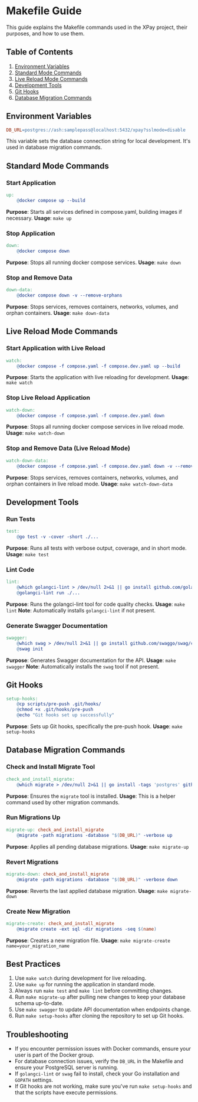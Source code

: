 # Makefile Guide

This guide explains the Makefile commands used in the XPay project, their purposes, and how to use them.

## Table of Contents
1. [Environment Variables](#environment-variables)
2. [Standard Mode Commands](#standard-mode-commands)
3. [Live Reload Mode Commands](#live-reload-mode-commands)
4. [Development Tools](#development-tools)
5. [Git Hooks](#git-hooks)
6. [Database Migration Commands](#database-migration-commands)

## Environment Variables

```makefile
DB_URL=postgres://ash:samplepass@localhost:5432/xpay?sslmode=disable
```

This variable sets the database connection string for local development. It's used in database migration commands.

## Standard Mode Commands

### Start Application
```makefile
up:
	@docker compose up --build
```
**Purpose**: Starts all services defined in compose.yaml, building images if necessary.
**Usage**: `make up`

### Stop Application
```makefile
down:
	@docker compose down
```
**Purpose**: Stops all running docker compose services.
**Usage**: `make down`

### Stop and Remove Data
```makefile
down-data:
	@docker compose down -v --remove-orphans
```
**Purpose**: Stops services, removes containers, networks, volumes, and orphan containers.
**Usage**: `make down-data`

## Live Reload Mode Commands

### Start Application with Live Reload
```makefile
watch:
	@docker compose -f compose.yaml -f compose.dev.yaml up --build
```
**Purpose**: Starts the application with live reloading for development.
**Usage**: `make watch`

### Stop Live Reload Application
```makefile
watch-down:
	@docker compose -f compose.yaml -f compose.dev.yaml down
```
**Purpose**: Stops all running docker compose services in live reload mode.
**Usage**: `make watch-down`

### Stop and Remove Data (Live Reload Mode)
```makefile
watch-down-data:
	@docker compose -f compose.yaml -f compose.dev.yaml down -v --remove-orphans
```
**Purpose**: Stops services, removes containers, networks, volumes, and orphan containers in live reload mode.
**Usage**: `make watch-down-data`

## Development Tools

### Run Tests
```makefile
test:
	@go test -v -cover -short ./...
```
**Purpose**: Runs all tests with verbose output, coverage, and in short mode.
**Usage**: `make test`

### Lint Code
```makefile
lint:
	@which golangci-lint > /dev/null 2>&1 || go install github.com/golangci/golangci-lint/cmd/golangci-lint@latest
	@golangci-lint run ./...
```
**Purpose**: Runs the golangci-lint tool for code quality checks.
**Usage**: `make lint`
**Note**: Automatically installs `golangci-lint` if not present.

### Generate Swagger Documentation
```makefile
swagger:
	@which swag > /dev/null 2>&1 || go install github.com/swaggo/swag/cmd/swag@latest
	@swag init
```
**Purpose**: Generates Swagger documentation for the API.
**Usage**: `make swagger`
**Note**: Automatically installs the `swag` tool if not present.

## Git Hooks

```makefile
setup-hooks:
	@cp scripts/pre-push .git/hooks/
	@chmod +x .git/hooks/pre-push
	@echo "Git hooks set up successfully"
```
**Purpose**: Sets up Git hooks, specifically the pre-push hook.
**Usage**: `make setup-hooks`

## Database Migration Commands

### Check and Install Migrate Tool
```makefile
check_and_install_migrate:
	@which migrate > /dev/null 2>&1 || go install -tags 'postgres' github.com/golang-migrate/migrate/v4/cmd/migrate@latest
```
**Purpose**: Ensures the `migrate` tool is installed.
**Usage**: This is a helper command used by other migration commands.

### Run Migrations Up
```makefile
migrate-up: check_and_install_migrate
	@migrate -path migrations -database "$(DB_URL)" -verbose up
```
**Purpose**: Applies all pending database migrations.
**Usage**: `make migrate-up`

### Revert Migrations
```makefile
migrate-down: check_and_install_migrate
	@migrate -path migrations -database "$(DB_URL)" -verbose down
```
**Purpose**: Reverts the last applied database migration.
**Usage**: `make migrate-down`

### Create New Migration
```makefile
migrate-create: check_and_install_migrate
	@migrate create -ext sql -dir migrations -seq $(name)
```
**Purpose**: Creates a new migration file.
**Usage**: `make migrate-create name=your_migration_name`

## Best Practices

1. Use `make watch` during development for live reloading.
2. Use `make up` for running the application in standard mode.
3. Always run `make test` and `make lint` before committing changes.
4. Run `make migrate-up` after pulling new changes to keep your database schema up-to-date.
5. Use `make swagger` to update API documentation when endpoints change.
6. Run `make setup-hooks` after cloning the repository to set up Git hooks.

## Troubleshooting

- If you encounter permission issues with Docker commands, ensure your user is part of the Docker group.
- For database connection issues, verify the `DB_URL` in the Makefile and ensure your PostgreSQL server is running.
- If `golangci-lint` or `swag` fail to install, check your Go installation and `GOPATH` settings.
- If Git hooks are not working, make sure you've run `make setup-hooks` and that the scripts have execute permissions.
